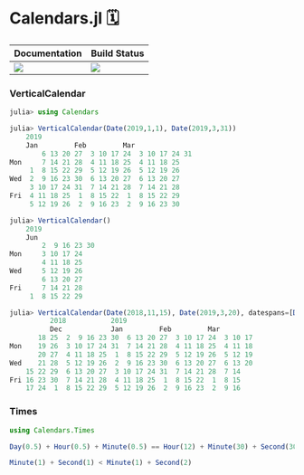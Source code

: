 # Calendars.jl 🗓

|  **Documentation**                        |  **Build Status**                 |
|:------------------------------------------|-----------------------------------|
|  [![][docs-latest-img]][docs-latest-url]  |  [![][actions-img]][actions-url]  |


### VerticalCalendar

```julia
julia> using Calendars

julia> VerticalCalendar(Date(2019,1,1), Date(2019,3,31))
    2019
    Jan         Feb         Mar
        6 13 20 27  3 10 17 24  3 10 17 24 31
Mon     7 14 21 28  4 11 18 25  4 11 18 25
     1  8 15 22 29  5 12 19 26  5 12 19 26
Wed  2  9 16 23 30  6 13 20 27  6 13 20 27
     3 10 17 24 31  7 14 21 28  7 14 21 28
Fri  4 11 18 25  1  8 15 22  1  8 15 22 29
     5 12 19 26  2  9 16 23  2  9 16 23 30

julia> VerticalCalendar()
    2019
    Jun
        2  9 16 23 30
Mon     3 10 17 24
        4 11 18 25
Wed     5 12 19 26
        6 13 20 27
Fri     7 14 21 28
     1  8 15 22 29

julia> VerticalCalendar(Date(2018,11,15), Date(2019,3,20), datespans=[DateSpan(Date(2018,12,25):Day(1):Date(2019,1,2), :green)])
          2018           2019
          Dec            Jan         Feb         Mar
       18 25  2  9 16 23 30  6 13 20 27  3 10 17 24  3 10 17
Mon    19 26  3 10 17 24 31  7 14 21 28  4 11 18 25  4 11 18
       20 27  4 11 18 25  1  8 15 22 29  5 12 19 26  5 12 19
Wed    21 28  5 12 19 26  2  9 16 23 30  6 13 20 27  6 13 20
    15 22 29  6 13 20 27  3 10 17 24 31  7 14 21 28  7 14
Fri 16 23 30  7 14 21 28  4 11 18 25  1  8 15 22  1  8 15
    17 24  1  8 15 22 29  5 12 19 26  2  9 16 23  2  9 16
```

### Times

```julia
using Calendars.Times

Day(0.5) + Hour(0.5) + Minute(0.5) == Hour(12) + Minute(30) + Second(30)

Minute(1) + Second(1) < Minute(1) + Second(2)
```


[docs-latest-img]: https://img.shields.io/badge/docs-latest-blue.svg
[docs-latest-url]: https://wookay.github.io/docs/Calendars.jl/

[actions-img]: https://github.com/wookay/Calendars.jl/workflows/CI/badge.svg
[actions-url]: https://github.com/wookay/Calendars.jl/actions
